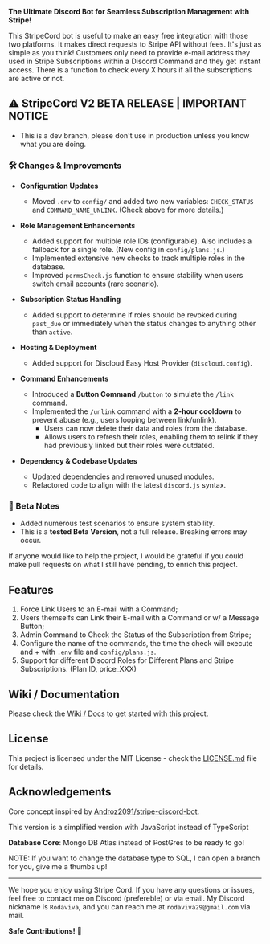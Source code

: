 **The Ultimate Discord Bot for Seamless Subscription Management with Stripe!**

This StripeCord bot is useful to make an easy free integration with those two platforms. It makes direct requests to Stripe API without fees. It's just as simple as you think! Customers only need to provide e-mail address they used in Stripe Subscriptions within a Discord Command and they get instant access. There is a function to check every X hours if all the subscriptions are active or not.

## :warning: StripeCord V2 BETA RELEASE | IMPORTANT NOTICE

- This is a dev branch, please don't use in production unless you know what you are doing.

### 🛠 Changes & Improvements  

- **Configuration Updates**  
  - Moved `.env` to `config/` and added two new variables: `CHECK_STATUS` and `COMMAND_NAME_UNLINK`. (Check above for more details.)  

- **Role Management Enhancements**  
  - Added support for multiple role IDs (configurable). Also includes a fallback for a single role. (New config in `config/plans.js`.)  
  - Implemented extensive new checks to track multiple roles in the database.  
  - Improved `permsCheck.js` function to ensure stability when users switch email accounts (rare scenario).  

- **Subscription Status Handling**  
  - Added support to determine if roles should be revoked during `past_due` or immediately when the status changes to anything other than `active`.  

- **Hosting & Deployment**  
  - Added support for Discloud Easy Host Provider (`discloud.config`).  

- **Command Enhancements**  
  - Introduced a **Button Command** `/button` to simulate the `/link` command.  
  - Implemented the `/unlink` command with a **2-hour cooldown** to prevent abuse (e.g., users looping between link/unlink).  
    - Users can now delete their data and roles from the database.  
    - Allows users to refresh their roles, enabling them to relink if they had previously linked but their roles were outdated.  

- **Dependency & Codebase Updates**  
  - Updated dependencies and removed unused modules.  
  - Refactored code to align with the latest `discord.js` syntax.  

### 🧪 Beta Notes  
- Added numerous test scenarios to ensure system stability.  
- This is a **tested Beta Version**, not a full release. Breaking errors may occur.

If anyone would like to help the project, I would be grateful if you could make pull requests on what I still have pending, to enrich this project.

## Features

1. Force Link Users to an E-mail with a Command;
2. Users themselfs can Link their E-mail with a Command or w/ a Message Button;
3. Admin Command to Check the Status of the Subscription from Stripe;
4. Configure the name of the commands, the time the check will execute and + with `.env` file and `config/plans.js`.
5. Support for different Discord Roles for Different Plans and Stripe Subscriptions. (Plan ID, price_XXX)

## Wiki / Documentation

Please check the [Wiki / Docs](https://github.com/Rodaviva29/StripeCord/wiki) to get started with this project.

## License

This project is licensed under the MIT License - check the [LICENSE.md](LICENSE.md) file for details.

## Acknowledgements

Core concept inspired by [Androz2091/stripe-discord-bot](https://github.com/Androz2091/stripe-discord-bot).

This version is a simplified version with JavaScript instead of TypeScript

**Database Core**: Mongo DB Atlas instead of PostGres to be ready to go!

NOTE: If you want to change the database type to SQL, I can open a branch for you, give me a thumbs up!

---

We hope you enjoy using Stripe Cord. If you have any questions or issues, feel free to contact me on Discord (prefereble) or via email. My Discord nickname is `Rodaviva`, and you can reach me at `rodaviva29@gmail.com` via mail.

**Safe Contributions!** 💸
